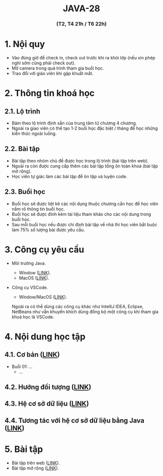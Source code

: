 <h1 align="center">JAVA-28</h1>
<h3 align="center">(T2, T4 21h / T6 22h)</h3>

# 1. Nội quy

- Vào đúng giờ để check in, check out trước khi ra khỏi lớp (nếu xin phép nghỉ sớm cũng phải check out).
- Mở camera trong quá trình tham gia buổi học.
- Trao đổi với giáo viên khi gặp khuất mắt.

# 2. Thông tin khoá học

## 2.1. Lộ trình

- Bám theo lộ trình định sẵn của trung tâm từ chương 4 chương.
- Ngoài ra giao viên có thể tạo 1-2 buổi học đặc biệt / tháng để học những kiến thức ngoài luồng.

## 2.2. Bài tập

- Bài tập theo nhóm chủ đề được học trong lộ trình (bài tập trên web).
- Ngoài ra còn được cung cấp thêm các bài tập tổng ôn toàn khoá (bài tập mở rộng).
- Học viên tự giác làm các bài tập để ôn tập và luyện code.

## 2.3. Buổi học

- Buổi học sẽ được liệt kê các nội dụng thuộc chương cần học để học viên nắm rõ thông tin buổi học.
- Buổi học sẽ được đính kèm tài liệu tham khảo cho các nội dung trong buổi học.
- Sau mỗi buổi học nếu được chỉ định bài tập về nhà thì học viên bắt buộc làm 75% số lượng bài được yêu cầu.

# 3. Công cụ yêu cầu

- Môi trường Java.
    - Window ([LINK](https://download.oracle.com/java/21/latest/jdk-21_windows-x64_bin.exe)).
    - MacOS ([LINK](https://download.oracle.com/java/21/latest/jdk-21_macos-x64_bin.dmg)).

- Công cụ VSCode.
    - Window/MacOS ([LINK](https://code.visualstudio.com/)).

    Ngoài ra có thể dùng các công cụ khác như IntelliJ IDEA, Eclipse, NetBeans như vẫn khuyến khích dùng đồng bộ một công cụ khi tham gia khoá học là VSCode.

# 4. Nội dung học tập

## 4.1. Cơ bản ([LINK](https://www.notion.so/1-Basic-171e3c27ef3781cd8362ec97e0e94250))

- Buổi 01: ...
    - ...

## 4.2. Hướng đối tượng ([LINK](https://www.notion.so/2-Object-Oriented-Programming-171e3c27ef378101b8e2f70029abf2e0))

## 4.3. Hệ cơ sở dữ liệu ([LINK](https://local-tip-3d2.notion.site/3-MySQL-171e3c27ef378118ac83f81899b68d53?pvs=74))

## 4.4. Tương tác với hệ cơ sở dữ liệu bằng Java ([LINK](https://local-tip-3d2.notion.site/4-Java-MySQL-171e3c27ef37817495d6f57896aa34e7?pvs=74))

# 5. Bài tập

- Bài tập trên web ([LINK](https://fullhousedev.com/contest/java29)).
- Bài tập mở rộng ([LINK](https://www.notion.so/Exercise-171e3c27ef37812a9754fb9190421d82?pvs=21)).